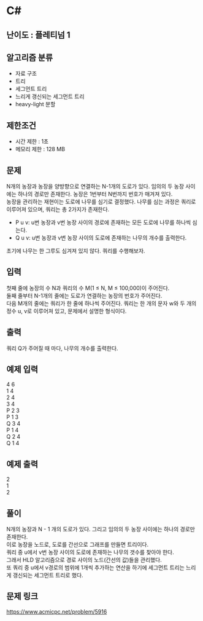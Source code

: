 # C#

## 난이도 : 플레티넘 1

## 알고리즘 분류
  - 자료 구조
  - 트리
  - 세그먼트 트리
  - 느리게 갱신되는 세그먼트 트리
  - heavy-light 분할

## 제한조건
  - 시간 제한 : 1초
  - 메모리 제한 : 128 MB

## 문제
N개의 농장과 농장을 양방향으로 연결하는 N-1개의 도로가 있다. 임의의 두 농장 사이에는 하나의 경로만 존재한다. 농장은 1번부터 N번까지 번호가 매겨져 있다.<br/>
농장을 관리하는 재현이는 도로에 나무를 심기로 결정했다. 나무를 심는 과정은 쿼리로 이루어져 있으며, 쿼리는 총 2가지가 존재한다.<br/>

  - P u v: u번 농장과 v번 농장 사이의 경로에 존재하는 모든 도로에 나무를 하나씩 심는다.
  - Q u v: u번 농장과 v번 농장 사이의 도로에 존재하는 나무의 개수를 출력한다.

초기에 나무는 한 그루도 심겨져 있지 않다. 쿼리를 수행해보자.<br/>


## 입력
첫째 줄에 농장의 수 N과 쿼리의 수 M(1 ≤ N, M ≤ 100,000)이 주어진다.<br/>
둘째 줄부터 N-1개의 줄에는 도로가 연결하는 농장의 번호가 주어진다.<br/>
다음 M개의 줄에는 쿼리가 한 줄에 하나씩 주어진다. 쿼리는 한 개의 문자 w와 두 개의 정수 u, v로 이루어져 있고, 문제에서 설명한 형식이다.<br/>


## 출력
쿼리 Q가 주어질 때 마다, 나무의 개수를 출력한다.<br/>


## 예제 입력
4 6<br/>
1 4<br/>
2 4<br/>
3 4<br/>
P 2 3<br/>
P 1 3<br/>
Q 3 4<br/>
P 1 4<br/>
Q 2 4<br/>
Q 1 4<br/>


## 예제 출력
2<br/>
1<br/>
2<br/>


## 풀이
N개의 농장과 N - 1 개의 도로가 있다. 그리고 임의의 두 농장 사이에는 하나의 경로만 존재한다.<br/>
이로 농장을 노드로, 도로를 간선으로 그래프를 만들면 트리이다.<br/>
쿼리 중 u에서 v번 농장 사이의 도로에 존재하는 나무의 갯수를 찾아야 한다.<br/>
그래서 HLD 알고리즘으로 경로 사이의 노드(간선의 값)들을 관리했다.<br/>
또 쿼리 중 u에서 v경로의 범위에 1개씩 추가하는 연산을 하기에 세그먼트 트리는 느리게 갱신되는 세그먼트 트리로 했다.<br/>


## 문제 링크
https://www.acmicpc.net/problem/5916